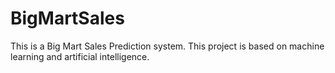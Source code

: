 # BigMartSales
This is a Big Mart Sales Prediction system. This project is based on machine learning and artificial intelligence.

